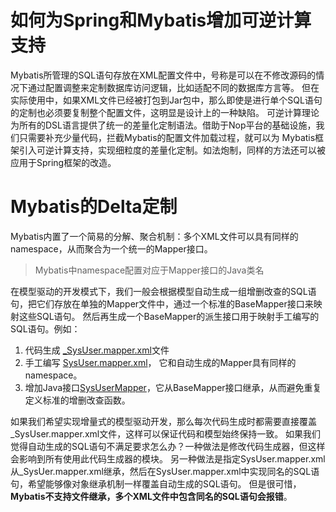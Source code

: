 # 如何为Spring和Mybatis增加可逆计算支持

Mybatis所管理的SQL语句存放在XML配置文件中，号称是可以在不修改源码的情况下通过配置调整来定制数据库访问逻辑，比如适配不同的数据库方言等。
但在实际使用中，如果XML文件已经被打包到Jar包中，那么即使是进行单个SQL语句的定制也必须要复制整个配置文件，这明显是设计上的一种缺陷。
可逆计算理论为所有的DSL语言提供了统一的差量化定制语法。借助于Nop平台的基础设施，我们只需要补充少量代码，拦截Mybatis的配置文件加载过程，就可以为
Mybatis框架引入可逆计算支持，实现细粒度的差量化定制。如法炮制，同样的方法还可以被应用于Spring框架的改造。

# Mybatis的Delta定制

Mybatis内置了一个简易的分解、聚合机制：多个XML文件可以具有同样的namespace，从而聚合为一个统一的Mapper接口。

> Mybatis中namespace配置对应于Mapper接口的Java类名

在模型驱动的开发模式下，我们一般会根据模型自动生成一组增删改查的SQL语句，把它们存放在单独的Mapper文件中，通过一个标准的BaseMapper接口来映射这些SQL语句。
然后再生成一个BaseMapper的派生接口用于映射手工编写的SQL语句。例如：

1. 代码生成 [_SysUser.mapper.xml](https://gitee.com/canonical-entropy/nop-entropy/blob/master/nop-demo/nop-spring-demo/src/test/resources/_vfs/nop/spring/mapper/_gen/_SysUser.mapper.xml)文件
2. 手工编写 [SysUser.mapper.xml](https://gitee.com/canonical-entropy/nop-entropy/blob/master/nop-demo/nop-spring-demo/src/test/resources/_vfs/nop/spring/mapper/SysUser.mapper.xml)，
它和自动生成的Mapper具有同样的namespace。
3. 增加Java接口[SysUserMapper](https://gitee.com/canonical-entropy/nop-entropy/blob/master/nop-demo/nop-spring-demo/src/test/java/io/nop/demo/spring/SysUserMapper.java)，它从BaseMapper接口继承，从而避免重复定义标准的增删改查函数。

如果我们希望实现增量式的模型驱动开发，那么每次代码生成时都需要直接覆盖_SysUser.mapper.xml文件，这样可以保证代码和模型始终保持一致。
如果我们觉得自动生成的SQL语句不满足要求怎么办？一种做法是修改代码生成器，但这样会影响到所有使用此代码生成器的模块。
另一种做法是指定SysUser.mapper.xml从_SysUer.mapper.xml继承，然后在SysUser.mapper.xml中实现同名的SQL语句，希望能够像对象继承机制一样覆盖自动生成的SQL语句。
但是很可惜，**Mybatis不支持文件继承，多个XML文件中包含同名的SQL语句会报错**。


